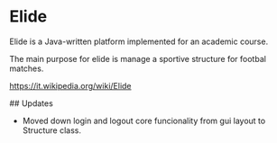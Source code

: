 # Elide

Elide is a Java-written platform implemented for an academic course.

The main purpose for elide is manage a sportive structure for footbal matches.

https://it.wikipedia.org/wiki/Elide

## Updates
- Moved down login and logout core funcionality from gui layout to Structure class.